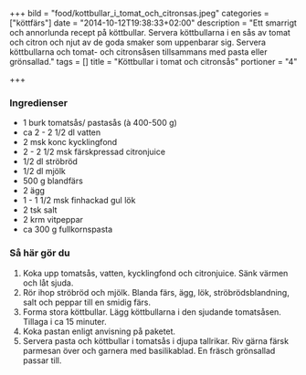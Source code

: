 +++
bild = "food/kottbullar_i_tomat_och_citronsas.jpeg"
categories = ["köttfärs"]
date = "2014-10-12T19:38:33+02:00"
description = "Ett smarrigt och annorlunda recept på köttbullar. Servera köttbullarna i en sås av tomat och citron och njut av de goda smaker som uppenbarar sig. Servera köttbullarna och tomat- och citronsåsen tillsammans med pasta eller grönsallad."
tags = []
title = "Köttbullar i tomat och citronsås"
portioner = "4"

+++


### Ingredienser

- 1 burk tomatsås/ pastasås (à 400-500 g)
- ca 2 - 2 1/2 dl vatten
- 2 msk konc kycklingfond
- 2 - 2 1/2 msk färskpressad citronjuice
- 1/2 dl ströbröd
- 1/2 dl mjölk
- 500 g blandfärs
- 2 ägg
- 1 - 1 1/2 msk finhackad gul lök
- 2 tsk salt
- 2 krm vitpeppar
- ca 300 g fullkornspasta


### Så här gör du
1. Koka upp tomatsås, vatten, kycklingfond och citronjuice. Sänk värmen och låt sjuda.
1. Rör ihop ströbröd och mjölk. Blanda färs, ägg, lök, ströbrödsblandning, salt och peppar till en smidig färs.
1. Forma stora köttbullar. Lägg köttbullarna i den sjudande tomatsåsen. Tillaga i ca 15 minuter.
1. Koka pastan enligt anvisning på paketet.
1. Servera pasta och köttbullar i tomatsås i djupa tallrikar. Riv gärna färsk parmesan över och garnera med basilikablad. En fräsch grönsallad passar till.
